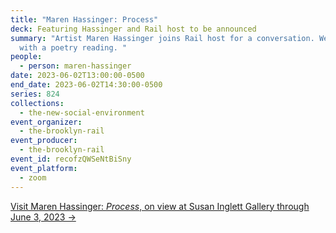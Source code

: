 ```yaml
---
title: "Maren Hassinger: Process"
deck: Featuring Hassinger and Rail host to be announced
summary: "Artist Maren Hassinger joins Rail host for a conversation. We conclude
  with a poetry reading. "
people:
  - person: maren-hassinger
date: 2023-06-02T13:00:00-0500
end_date: 2023-06-02T14:30:00-0500
series: 824
collections:
  - the-new-social-environment
event_organizer:
  - the-brooklyn-rail
event_producer:
  - the-brooklyn-rail
event_id: recofzQWSeNtBiSny
event_platform:
  - zoom
---
```

[V﻿isit Maren Hassinger: *Process*, on view at Susan Inglett Gallery through June 3, 2023 →](https://www.inglettgallery.com/exhibitions/198-maren-hassinger-process/overview/)